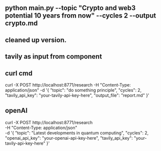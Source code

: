## python main.py --topic "Crypto and web3 potential 10 years from now" --cycles 2 --output crypto.md 

## cleaned up version.

##  tavily as input from component

## curl cmd 

curl -X POST http://localhost:8771/research   -H "Content-Type: application/json"   -d '{
    "topic": "do something principle",
    "cycles": 2,
    "tavily_api_key": "your-tavily-api-key-here",
    "output_file": "report.md"
  }'

## openAI

curl -X POST http://localhost:8771/research \
-H "Content-Type: application/json" \
-d '{
  "topic": "Latest developments in quantum computing",
  "cycles": 2,
  "openai_api_key": "your-openai-api-key-here",
  "tavily_api_key": "your-tavily-api-key-here"
}'